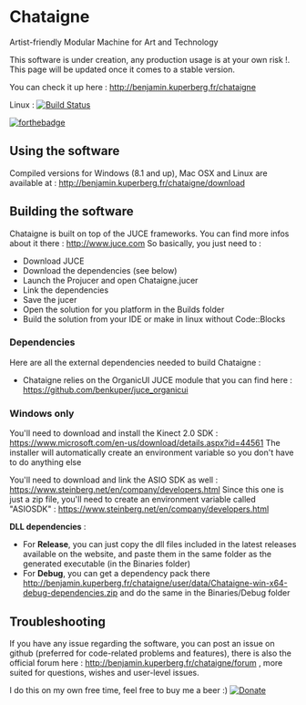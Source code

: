 # Chataigne
Artist-friendly Modular Machine for Art and Technology

This software is under creation, any production usage is at your own risk !.
This page will be updated once it comes to a stable version.

You can check it up here : http://benjamin.kuperberg.fr/chataigne

Linux : [![Build Status](https://travis-ci.org/benkuper/Chataigne.svg?branch=master)](https://travis-ci.org/benkuper/Chataigne)

[![forthebadge](http://forthebadge.com/images/badges/gluten-free.svg)](http://forthebadge.com)


## Using the software

Compiled versions for Windows (8.1 and up), Mac OSX and Linux are available at : http://benjamin.kuperberg.fr/chataigne/download


## Building the software

Chataigne is built on top of the JUCE frameworks. You can find more infos about it there : http://www.juce.com
So basically, you just need to :
  - Download JUCE
  - Download the dependencies (see below)
  - Launch the Projucer and open Chataigne.jucer
  - Link the dependencies
  - Save the jucer
  - Open the solution for you platform in the Builds folder
  - Build the solution from your IDE or make in linux without Code::Blocks

### Dependencies

Here are all the external dependencies needed to build Chataigne :
  - Chataigne relies on the OrganicUI JUCE module that you can find here : https://github.com/benkuper/juce_organicui

### Windows only ###
You'll need to download and install the Kinect 2.0 SDK : https://www.microsoft.com/en-us/download/details.aspx?id=44561
The installer will automatically create an environment variable so you don't have to do anything else

You'll need to download and link the ASIO SDK as well : https://www.steinberg.net/en/company/developers.html 
Since this one is just a zip file, you'll need to create an environment variable called "ASIOSDK" : https://www.steinberg.net/en/company/developers.html

**DLL dependencies** :
  - For **Release**, you can just copy the dll files included in the latest releases available on the website, and paste them in the same folder as the generated executable (in the Binaries folder)
  - For **Debug**, you can get a dependency pack there http://benjamin.kuperberg.fr/chataigne/user/data/Chataigne-win-x64-debug-dependencies.zip and do the same in the Binaries/Debug folder
  
  
## Troubleshooting ##

If you have any issue regarding the software, you can post an issue on github (preferred for code-related problems and features),
there is also the official forum here : http://benjamin.kuperberg.fr/chataigne/forum , more suited for questions, wishes and user-level issues.



I do this on my own free time, feel free to buy me a beer :)
[![Donate](https://img.shields.io/badge/Donate-PayPal-green.svg)](https://www.paypal.com/cgi-bin/webscr?cmd=_s-xclick&hosted_button_id=)
